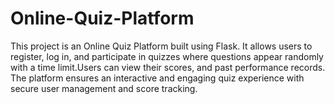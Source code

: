 # Online-Quiz-Platform
This project is an Online Quiz Platform built using Flask. It allows users to register, log in, and participate in quizzes where questions appear randomly with a time limit.Users can view their scores, and past performance records. The platform ensures an interactive and engaging quiz experience with secure user management and score tracking.
